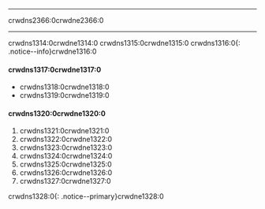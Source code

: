 * * *

crwdns2366:0crwdne2366:0

* * *

crwdns1314:0crwdne1314:0 crwdns1315:0crwdne1315:0 crwdns1316:0{: .notice--info}crwdne1316:0

#### crwdns1317:0crwdne1317:0

* crwdns1318:0crwdne1318:0
* crwdns1319:0crwdne1319:0

#### crwdns1320:0crwdne1320:0

  1. crwdns1321:0crwdne1321:0
  2. crwdns1322:0crwdne1322:0
  3. crwdns1323:0crwdne1323:0
  4. crwdns1324:0crwdne1324:0
  5. crwdns1325:0crwdne1325:0
  6. crwdns1326:0crwdne1326:0
  7. crwdns1327:0crwdne1327:0

crwdns1328:0{: .notice--primary}crwdne1328:0
